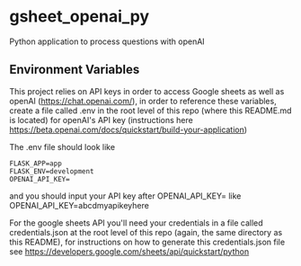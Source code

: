 # gsheet_openai_py
Python application to process questions with openAI

## Environment Variables
This project relies on API keys in order to access Google sheets as well as openAI (https://chat.openai.com/), in order to reference these variables, create a file called .env in the root level of this repo (where this README.md is located) for openAI's API key (instructions here https://beta.openai.com/docs/quickstart/build-your-application)

The .env file should look like

```
FLASK_APP=app
FLASK_ENV=development
OPENAI_API_KEY=
```

and you should input your API key after OPENAI_API_KEY= like
OPENAI_API_KEY=abcdmyapikeyhere

For the google sheets API you'll need your credentials in a file called credentials.json at the root level of this repo (again, the same directory as this README), for instructions on how to generate this credentials.json file see https://developers.google.com/sheets/api/quickstart/python

